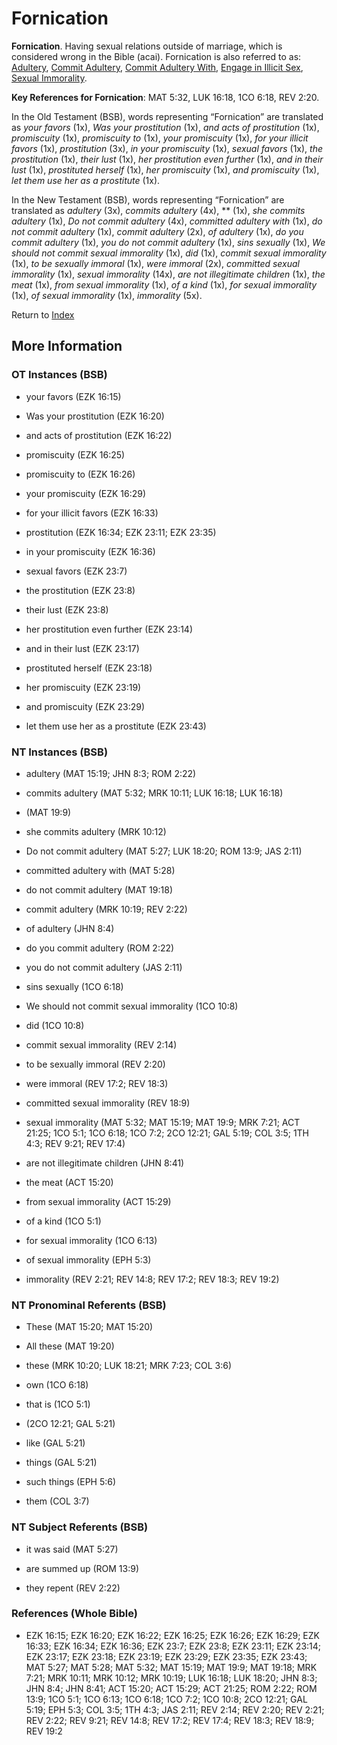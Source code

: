 # Fornication
**Fornication**. 
Having sexual relations outside of marriage, which is considered wrong in the Bible (acai). 
Fornication is also referred to as: 
[Adultery](Adultery.md), [Commit Adultery](CommitAdultery.md), [Commit Adultery With](CommitAdultery.2.md), [Engage in Illicit Sex](EngageInIllicitSex.md), [Sexual Immorality](Fornication.2.md). 


**Key References for Fornication**: 
MAT 5:32, LUK 16:18, 1CO 6:18, REV 2:20. 


In the Old Testament (BSB), words representing “Fornication” are translated as 
*your favors* (1x), *Was your prostitution* (1x), *and acts of prostitution* (1x), *promiscuity* (1x), *promiscuity to* (1x), *your promiscuity* (1x), *for your illicit favors* (1x), *prostitution* (3x), *in your promiscuity* (1x), *sexual favors* (1x), *the prostitution* (1x), *their lust* (1x), *her prostitution even further* (1x), *and in their lust* (1x), *prostituted herself* (1x), *her promiscuity* (1x), *and promiscuity* (1x), *let them use her as a prostitute* (1x). 


In the New Testament (BSB), words representing “Fornication” are translated as 
*adultery* (3x), *commits adultery* (4x), ** (1x), *she commits adultery* (1x), *Do not commit adultery* (4x), *committed adultery with* (1x), *do not commit adultery* (1x), *commit adultery* (2x), *of adultery* (1x), *do you commit adultery* (1x), *you do not commit adultery* (1x), *sins sexually* (1x), *We should not commit sexual immorality* (1x), *did* (1x), *commit sexual immorality* (1x), *to be sexually immoral* (1x), *were immoral* (2x), *committed sexual immorality* (1x), *sexual immorality* (14x), *are not illegitimate children* (1x), *the meat* (1x), *from sexual immorality* (1x), *of a kind* (1x), *for sexual immorality* (1x), *of sexual immorality* (1x), *immorality* (5x). 


Return to [Index](00-Index.md)

## More Information

### OT Instances (BSB)

* your favors (EZK 16:15)

* Was your prostitution (EZK 16:20)

* and acts of prostitution (EZK 16:22)

* promiscuity (EZK 16:25)

* promiscuity to (EZK 16:26)

* your promiscuity (EZK 16:29)

* for your illicit favors (EZK 16:33)

* prostitution (EZK 16:34; EZK 23:11; EZK 23:35)

* in your promiscuity (EZK 16:36)

* sexual favors (EZK 23:7)

* the prostitution (EZK 23:8)

* their lust (EZK 23:8)

* her prostitution even further (EZK 23:14)

* and in their lust (EZK 23:17)

* prostituted herself (EZK 23:18)

* her promiscuity (EZK 23:19)

* and promiscuity (EZK 23:29)

* let them use her as a prostitute (EZK 23:43)



### NT Instances (BSB)

* adultery (MAT 15:19; JHN 8:3; ROM 2:22)

* commits adultery (MAT 5:32; MRK 10:11; LUK 16:18; LUK 16:18)

*  (MAT 19:9)

* she commits adultery (MRK 10:12)

* Do not commit adultery (MAT 5:27; LUK 18:20; ROM 13:9; JAS 2:11)

* committed adultery with (MAT 5:28)

* do not commit adultery (MAT 19:18)

* commit adultery (MRK 10:19; REV 2:22)

* of adultery (JHN 8:4)

* do you commit adultery (ROM 2:22)

* you do not commit adultery (JAS 2:11)

* sins sexually (1CO 6:18)

* We should not commit sexual immorality (1CO 10:8)

* did (1CO 10:8)

* commit sexual immorality (REV 2:14)

* to be sexually immoral (REV 2:20)

* were immoral (REV 17:2; REV 18:3)

* committed sexual immorality (REV 18:9)

* sexual immorality (MAT 5:32; MAT 15:19; MAT 19:9; MRK 7:21; ACT 21:25; 1CO 5:1; 1CO 6:18; 1CO 7:2; 2CO 12:21; GAL 5:19; COL 3:5; 1TH 4:3; REV 9:21; REV 17:4)

* are not illegitimate children (JHN 8:41)

* the meat (ACT 15:20)

* from sexual immorality (ACT 15:29)

* of a kind (1CO 5:1)

* for sexual immorality (1CO 6:13)

* of sexual immorality (EPH 5:3)

* immorality (REV 2:21; REV 14:8; REV 17:2; REV 18:3; REV 19:2)



### NT Pronominal Referents (BSB)

* These (MAT 15:20; MAT 15:20)

* All these (MAT 19:20)

* these (MRK 10:20; LUK 18:21; MRK 7:23; COL 3:6)

* own (1CO 6:18)

* that is (1CO 5:1)

*  (2CO 12:21; GAL 5:21)

* like (GAL 5:21)

* things (GAL 5:21)

* such things (EPH 5:6)

* them (COL 3:7)



### NT Subject Referents (BSB)

* it was said (MAT 5:27)

* are summed up (ROM 13:9)

* they repent (REV 2:22)



### References (Whole Bible)

* EZK 16:15; EZK 16:20; EZK 16:22; EZK 16:25; EZK 16:26; EZK 16:29; EZK 16:33; EZK 16:34; EZK 16:36; EZK 23:7; EZK 23:8; EZK 23:11; EZK 23:14; EZK 23:17; EZK 23:18; EZK 23:19; EZK 23:29; EZK 23:35; EZK 23:43; MAT 5:27; MAT 5:28; MAT 5:32; MAT 15:19; MAT 19:9; MAT 19:18; MRK 7:21; MRK 10:11; MRK 10:12; MRK 10:19; LUK 16:18; LUK 18:20; JHN 8:3; JHN 8:4; JHN 8:41; ACT 15:20; ACT 15:29; ACT 21:25; ROM 2:22; ROM 13:9; 1CO 5:1; 1CO 6:13; 1CO 6:18; 1CO 7:2; 1CO 10:8; 2CO 12:21; GAL 5:19; EPH 5:3; COL 3:5; 1TH 4:3; JAS 2:11; REV 2:14; REV 2:20; REV 2:21; REV 2:22; REV 9:21; REV 14:8; REV 17:2; REV 17:4; REV 18:3; REV 18:9; REV 19:2




